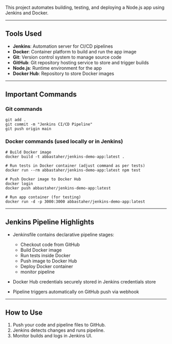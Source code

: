 
This project automates building, testing, and deploying a Node.js app using Jenkins and Docker.

---

## Tools Used

- **Jenkins**: Automation server for CI/CD pipelines  
- **Docker**: Container platform to build and run the app image  
- **Git**: Version control system to manage source code  
- **GitHub**: Git repository hosting service to store and trigger builds  
- **Node.js**: Runtime environment for the app  
- **Docker Hub**: Repository to store Docker images  

---

## Important Commands

### Git commands
```
git add .
git commit -m "Jenkins CI/CD Pipeline"
git push origin main
```

### Docker commands (used locally or in Jenkins)
```
# Build Docker image
docker build -t abbastaher/jenkins-demo-app:latest .

# Run tests in Docker container (adjust command as per tests)
docker run --rm abbastaher/jenkins-demo-app:latest npm test

# Push Docker image to Docker Hub
docker login
docker push abbastaher/jenkins-demo-app:latest

# Run app container (for testing)
docker run -d -p 3000:3000 abbastaher/jenkins-demo-app:latest
```

---

## Jenkins Pipeline Highlights

- Jenkinsfile contains declarative pipeline stages:  
  - Checkout code from GitHub  
  - Build Docker image  
  - Run tests inside Docker  
  - Push image to Docker Hub  
  - Deploy Docker container
  - monitor pipeline

- Docker Hub credentials securely stored in Jenkins credentials store  
- Pipeline triggers automatically on GitHub push via webhook  

---

## How to Use

1. Push your code and pipeline files to GitHub.  
2. Jenkins detects changes and runs pipeline.  
3. Monitor builds and logs in Jenkins UI.


